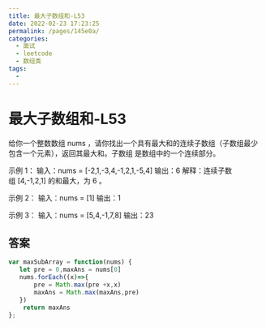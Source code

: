 ```yaml
---
title: 最大子数组和-L53
date: 2022-02-23 17:23:25
permalink: /pages/145e0a/
categories:
  - 面试
  - leetcode
  - 数组类
tags:
  - 
---
```


# 最大子数组和-L53

给你一个整数数组 nums ，请你找出一个具有最大和的连续子数组（子数组最少包含一个元素），返回其最大和。子数组 是数组中的一个连续部分。

示例 1：
输入：nums = [-2,1,-3,4,-1,2,1,-5,4]
输出：6
解释：连续子数组 [4,-1,2,1] 的和最大，为 6 。

<!-- more -->

示例 2：
输入：nums = [1]
输出：1

示例 3：
输入：nums = [5,4,-1,7,8]
输出：23

## 答案

```js
var maxSubArray = function(nums) {
   let pre = 0,maxAns = nums[0]
   nums.forEach((x)=>{
       pre = Math.max(pre +x,x)
       maxAns = Math.max(maxAns,pre)
   })
    return maxAns
};
```